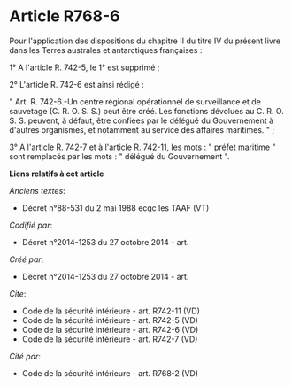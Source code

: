# Article R768-6

Pour l'application des dispositions du chapitre II du titre IV du présent livre dans les Terres australes et antarctiques
françaises : 

1° A l'article R. 742-5, le 1° est supprimé ; 

2° L'article R. 742-6 est ainsi rédigé : 

" Art. R. 742-6.-Un centre régional opérationnel de surveillance et de sauvetage (C. R. O. S. S.) peut être créé. Les
fonctions dévolues au C. R. O. S. S. peuvent, à défaut, être confiées par le délégué du Gouvernement à d'autres organismes,
et notamment au service des affaires maritimes. " ; 

3° A l'article R. 742-7 et à l'article R. 742-11, les mots : " préfet maritime " sont remplacés par les mots : " délégué du
Gouvernement ".

**Liens relatifs à cet article**

_Anciens textes_:

  - Décret n°88-531 du 2 mai 1988 ecqc les TAAF (VT)

_Codifié par_:

  - Décret n°2014-1253 du 27 octobre 2014 - art.

_Créé par_:

  - Décret n°2014-1253 du 27 octobre 2014 - art.

_Cite_:

  - Code de la sécurité intérieure - art. R742-11 (VD)
  - Code de la sécurité intérieure - art. R742-5 (VD)
  - Code de la sécurité intérieure - art. R742-6 (VD)
  - Code de la sécurité intérieure - art. R742-7 (VD)

_Cité par_:

  - Code de la sécurité intérieure - art. R768-2 (VD)
